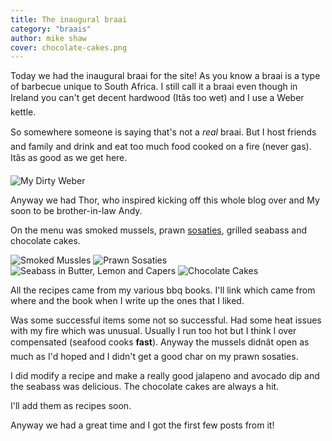 ```yaml
---
title: The inaugural braai
category: "braais"
author: mike shaw
cover: chocolate-cakes.png
---
```


Today we had the inaugural braai for the site! As you know a braai is a type of barbecue unique to South Africa. I still call it a braai even though in Ireland you can't get decent hardwood (Itâs too wet) and I use a Weber kettle. 

So somewhere someone is saying that's not a _real_ braai. But I host friends and family and drink and eat too much food cooked on a fire (never gas). Itâs as good as we get here.

![My Dirty Weber](./my-dirty-weber.png)

Anyway we had Thor, who inspired kicking off this whole blog over and My soon to be brother-in-law Andy. 

On the menu was smoked mussels, prawn [sosaties](https://en.m.wikipedia.org/wiki/Sosatie), grilled seabass and chocolate cakes.

![Smoked Mussles](./smoked-mussels.png)
![Prawn Sosaties](./prawn-sosaties.png)
![Seabass in Butter, Lemon and Capers](./seabass.png)
![Chocolate Cakes](./chocolate-cakes.png)

All the recipes came from my various bbq books. I'll link which came from where and the book when I write up the ones that I liked.

Was some successful items some not so successful. Had some heat issues with my fire which was unusual. Usually I run too hot but I think I over compensated (seafood cooks **fast**). Anyway the mussels didnât open as much as I'd hoped and I didn't get a good char on my prawn sosaties.

I did modify a recipe and make a really good jalapeno and avocado dip and the seabass was delicious. The chocolate cakes are always a hit.

I'll add them as recipes soon.

Anyway we had a great time and I got the first few posts from it!